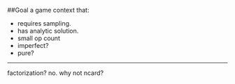 ##Goal
a game context that:
  * requires sampling.
  * has analytic solution.
  * small op count
  * imperfect?
  * pure?
---
factorization? no.
why not ncard?
